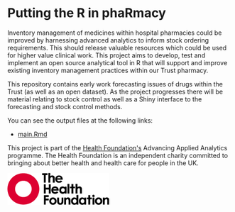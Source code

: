# Putting the R in phaRmacy

Inventory management of medicines within hospital pharmacies could be improved by harnessing advanced analytics to inform stock ordering requirements. This should release valuable resources which could be used for higher value clinical work. This project aims to develop, test and implement an open source analytical tool in R that will support and improve existing inventory management practices within our Trust pharmacy.

This repository contains early work forecasting issues of drugs within the Trust (as well as an open dataset). As the project progresses there will be material relating to stock control as well as a Shiny interface to the forecasting and stock control methods.

You can see the output files at the following links:

-   [main.Rmd](https://cdu-data-science-team.github.io/pharmacy_forecasting/main.html)

This project is part of the [Health Foundation's](https://www.health.org.uk/) Advancing Applied Analytics programme. The Health Foundation is an independent charity committed to bringing about better health and health care for people in the UK.

[![Heatlh Foundation logo](logo-HF.png "Health Foundation")](https://www.health.org.uk/)
